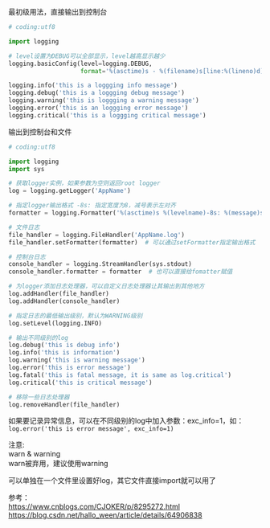 最初级用法，直接输出到控制台  
```python
# coding:utf8

import logging

# level设置为DEBUG可以全部显示，level越高显示越少
logging.basicConfig(level=logging.DEBUG,
                    format='%(asctime)s - %(filename)s[line:%(lineno)d] - %(levelname)s: %(message)s')

logging.info('this is a loggging info message')
logging.debug('this is a loggging debug message')
logging.warning('this is loggging a warning message')
logging.error('this is an loggging error message')
logging.critical('this is a loggging critical message')
```

输出到控制台和文件  
```python
# coding:utf8

import logging
import sys

# 获取logger实例，如果参数为空则返回root logger
log = logging.getLogger('AppName')

# 指定logger输出格式 -8s: 指定宽度为8，减号表示左对齐
formatter = logging.Formatter('%(asctime)s %(levelname)-8s: %(message)s')

# 文件日志
file_handler = logging.FileHandler('AppName.log')
file_handler.setFormatter(formatter)  # 可以通过setFormatter指定输出格式

# 控制台日志
console_handler = logging.StreamHandler(sys.stdout)
console_handler.formatter = formatter  # 也可以直接给fomatter赋值

# 为logger添加日志处理器，可以自定义日志处理器让其输出到其他地方
log.addHandler(file_handler)
log.addHandler(console_handler)

# 指定日志的最低输出级别，默认为WARNING级别
log.setLevel(logging.INFO)

# 输出不同级别的log
log.debug('this is debug info')
log.info('this is information')
log.warning('this is warning message')
log.error('this is error message')
log.fatal('this is fatal message, it is same as log.critical')
log.critical('this is critical message')

# 移除一些日志处理器
log.removeHandler(file_handler)

```

如果要记录异常信息，可以在不同级别的log中加入参数：exc_info=1，如：  
`log.error('this is error message', exc_info=1)`  

注意:  
warn & warning  
warn被弃用，建议使用warning  

可以单独在一个文件里设置好log，其它文件直接import就可以用了  


参考：  
https://www.cnblogs.com/CJOKER/p/8295272.html  
https://blog.csdn.net/hallo_ween/article/details/64906838  
